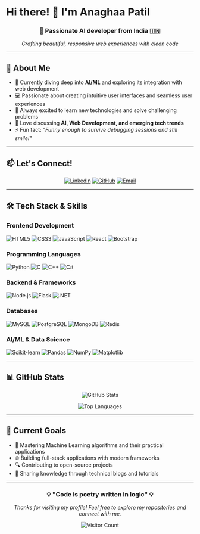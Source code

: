 # Hi there! 👋 I'm Anaghaa Patil

<div align="center">
  <h3>🚀 Passionate AI developer from India 🇮🇳</h3>
  <p><em>Crafting beautiful, responsive web experiences with clean code</em></p>
</div>

---

## 🌟 About Me

- 🌱 Currently diving deep into **AI/ML** and exploring its integration with web development
- 💻 Passionate about creating intuitive user interfaces and seamless user experiences
- 🎯 Always excited to learn new technologies and solve challenging problems
- 💬 Love discussing **AI, Web Development, and emerging tech trends**
- ⚡ Fun fact: *"Funny enough to survive debugging sessions and still smile!"*

---

## 📫 Let's Connect!

<div align="center">
  
[![LinkedIn](https://img.shields.io/badge/LinkedIn-0077B5?style=for-the-badge&logo=linkedin&logoColor=white)](https://www.linkedin.com/in/anaghaa-patil-a8a701287/)
[![GitHub](https://img.shields.io/badge/GitHub-100000?style=for-the-badge&logo=github&logoColor=white)](https://github.com/your-username)
[![Email](https://img.shields.io/badge/Email-D14836?style=for-the-badge&logo=gmail&logoColor=white)](mailto:anaghaavpatil@gmail.com)



</div>

---

## 🛠️ Tech Stack & Skills

### Frontend Development
![HTML5](https://img.shields.io/badge/HTML5-E34F26?style=flat-square&logo=html5&logoColor=white)
![CSS3](https://img.shields.io/badge/CSS3-1572B6?style=flat-square&logo=css3&logoColor=white)
![JavaScript](https://img.shields.io/badge/JavaScript-F7DF1E?style=flat-square&logo=javascript&logoColor=black)
![React](https://img.shields.io/badge/React-20232A?style=flat-square&logo=react&logoColor=61DAFB)
![Bootstrap](https://img.shields.io/badge/Bootstrap-563D7C?style=flat-square&logo=bootstrap&logoColor=white)

### Programming Languages
![Python](https://img.shields.io/badge/Python-3776AB?style=flat-square&logo=python&logoColor=white)
![C](https://img.shields.io/badge/C-00599C?style=flat-square&logo=c&logoColor=white)
![C++](https://img.shields.io/badge/C++-00599C?style=flat-square&logo=c%2B%2B&logoColor=white)
![C#](https://img.shields.io/badge/C%23-239120?style=flat-square&logo=c-sharp&logoColor=white)

### Backend & Frameworks
![Node.js](https://img.shields.io/badge/Node.js-43853D?style=flat-square&logo=node.js&logoColor=white)
![Flask](https://img.shields.io/badge/Flask-000000?style=flat-square&logo=flask&logoColor=white)
![.NET](https://img.shields.io/badge/.NET-5C2D91?style=flat-square&logo=.net&logoColor=white)

### Databases
![MySQL](https://img.shields.io/badge/MySQL-00000F?style=flat-square&logo=mysql&logoColor=white)
![PostgreSQL](https://img.shields.io/badge/PostgreSQL-316192?style=flat-square&logo=postgresql&logoColor=white)
![MongoDB](https://img.shields.io/badge/MongoDB-4EA94B?style=flat-square&logo=mongodb&logoColor=white)
![Redis](https://img.shields.io/badge/Redis-DC382D?style=flat-square&logo=redis&logoColor=white)

### AI/ML & Data Science
![Scikit-learn](https://img.shields.io/badge/scikit--learn-F7931E?style=flat-square&logo=scikit-learn&logoColor=white)
![Pandas](https://img.shields.io/badge/pandas-150458?style=flat-square&logo=pandas&logoColor=white)
![NumPy](https://img.shields.io/badge/numpy-013243?style=flat-square&logo=numpy&logoColor=white)
![Matplotlib](https://img.shields.io/badge/Matplotlib-11557c?style=flat-square&logo=python&logoColor=white)

---

## 📊 GitHub Stats

<div align="center">
  
![GitHub Stats](https://github-readme-stats.vercel.app/api?username=Anaa1101&show_icons=true&theme=radical&hide_border=true)

![Top Languages](https://github-readme-stats.vercel.app/api/top-langs/?username=Anaa1101&layout=compact&theme=radical&hide_border=true)

</div>

---

## 🎯 Current Goals

- 🤖 Mastering Machine Learning algorithms and their practical applications
- 🌐 Building full-stack applications with modern frameworks
- 🔍 Contributing to open-source projects
- 📝 Sharing knowledge through technical blogs and tutorials

---

<div align="center">
  <h3>💡 "Code is poetry written in logic" 💡</h3>
  <p><em>Thanks for visiting my profile! Feel free to explore my repositories and connect with me.</em></p>
  
  ![Visitor Count](https://komarev.com/ghpvc/?username=your-username&color=blueviolet&style=flat-square)
</div>
